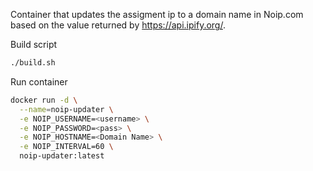 
Container that updates the assigment ip to a domain name in Noip.com based on the value returned by https://api.ipify.org/.

Build script 
``` bash 
./build.sh
```

Run container 
``` bash
docker run -d \
  --name=noip-updater \
  -e NOIP_USERNAME=<username> \
  -e NOIP_PASSWORD=<pass> \
  -e NOIP_HOSTNAME=<Domain Name> \
  -e NOIP_INTERVAL=60 \
  noip-updater:latest

```


